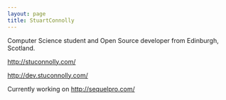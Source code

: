 ```yaml
---
layout: page
title: StuartConnolly
---
```





Computer Science student and Open Source developer from Edinburgh, Scotland. 

http://stuconnolly.com/

http://dev.stuconnolly.com/

Currently working on http://sequelpro.com/
